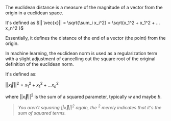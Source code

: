 The euclidean distance is a measure of the magnitude of a vector from the origin in a euclidean space. 

It's defined as $|| \vec{x}|| = \sqrt{\sum_i x_i^2} = \sqrt{x_1^2 + x_1^2 + ... x_n^2 }$ 

Essentially, it defines the distance of the end of a vector (the point) from the origin.

In machine learning, the euclidean norm is used as a regularization term with a slight adjustment of cancelling out the square root of the original definition of the euclidean norm.

It's defined as:

$||\vec{x}||^2 = x_1^2 + x_1^2 + ... x_n^2$

where $||\vec{x}||^2$ is the sum of a squared parameter, typically $w$ and maybe $b$.

> *You aren't squaring $||\vec{x}||^2$ again, the $^2$ merely indicates that it's the sum of squared terms.*